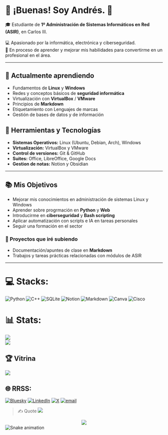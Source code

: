 # 👋 ¡Buenas! Soy Andrés. 💫

🎓 Estudiante de **1º Administración de Sistemas Informáticos en Red (ASIR)**, en Carlos III.<br/>  
💻 Apasionado por la informática, electrónica y ciberseguridad.<br/>
🚀 En proceso de aprender y mejorar mis habilidades para convertirme en un profesional en el área.<br/>  

---
## 🌱 Actualmente aprendiendo  
- Fundamentos de **Linux** y **Windows**  
- Redes y conceptos básicos de **seguridad informática**  
- Virtualización con **VirtualBox** / **VMware**  
- Principios de **Markdown**
- Etiquetamiento con Lenguajes de marcas
- Gestión de bases de datos y de información

## 🔧 Herramientas y Tecnologías  
- **Sistemas Operativos:** Linux (Ubuntu, Debian, Arch), Windows  
- **Virtualización:** VirtualBox y VMware  
- **Control de versiones:** Git & GitHub  
- **Suites:** Office, LibreOffice, Google Docs
- **Gestion de notas:** Notion y Obsidian  

---

## 📚 Mis Objetivos 
- Mejorar mis conocimientos en administración de sistemas Linux y Windows  
- Aprender sobre progrmación en **Python** y **Web**  
- Introducirme en **ciberseguridad** y **Bash scripting**
- Aplicar automatización con scripts e IA en tareas personales 
- Seguir una formación en el sector

### 🚀 Proyectos que iré subiendo    
- Documentación/apuntes de clase en **Markdown**  
- Trabajos y tareas prácticas relacionadas con módulos de ASIR  

---
# 💻 Stacks:
![Python](https://img.shields.io/badge/python-3670A0?style=for-the-badge&logo=python&logoColor=ffdd54) ![C++](https://img.shields.io/badge/c++-%2300599C.svg?style=for-the-badge&logo=c%2B%2B&logoColor=white) ![SQLite](https://img.shields.io/badge/sqlite-%2307405e.svg?style=for-the-badge&logo=sqlite&logoColor=white) ![Notion](https://img.shields.io/badge/Notion-%23000000.svg?style=for-the-badge&logo=notion&logoColor=white) ![Markdown](https://img.shields.io/badge/markdown-%23000000.svg?style=for-the-badge&logo=markdown&logoColor=white) ![Canva](https://img.shields.io/badge/Canva-%2300C4CC.svg?style=for-the-badge&logo=Canva&logoColor=white) ![Cisco](https://img.shields.io/badge/cisco-%23049fd9.svg?style=for-the-badge&logo=cisco&logoColor=black)
# 📊 Stats:
![](https://github-readme-stats.vercel.app/api?username=andrestlm&theme=gotham&hide_border=true&include_all_commits=true&count_private=true)<br/>
![](https://nirzak-streak-stats.vercel.app/?user=andrestlm&theme=gotham&hide_border=true)<br/>
## 🏆 Vitrina
![](https://github-profile-trophy.vercel.app/?username=andrestlm&theme=gotham&no-frame=true&no-bg=true&margin-w=4)
## 🌐 RRSS:
[![Bluesky](https://img.shields.io/badge/bluesky-0285FF?style=for-the-badge&logo=bluesky&logoColor=%23FFFFFF)](https://bsky.app/profile/---------) [![LinkedIn](https://img.shields.io/badge/LinkedIn-%230077B5.svg?logo=linkedin&logoColor=white)](https://linkedin.com/in/@-------) [![X](https://img.shields.io/badge/X-black.svg?logo=X&logoColor=white)](https://x.com/@---------) [![email](https://img.shields.io/badge/Email-D14836?logo=gmail&logoColor=white)](mailto:-------) 
> ✍️ Quote
![](https://quotes-github-readme.vercel.app/api?type=horizontal&theme=tokyonight)

<div align="center">
  <img src="https://visitor-badge.laobi.icu/badge?page_id=andrestlm.andrestlm&"  />
</div>

<img src="https://raw.githubusercontent.com/andrestlm/andrestlm/output/snake.svg" alt="Snake animation" />

###
